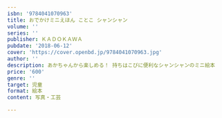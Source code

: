 ```yaml
---
isbn: '9784041070963'
title: おでかけミニえほん ことこ シャンシャン
volume: ''
series: ''
publisher: ＫＡＤＯＫＡＷＡ
pubdate: '2018-06-12'
cover: 'https://cover.openbd.jp/9784041070963.jpg'
author: ''
description: あかちゃんから楽しめる！ 持ちはこびに便利なシャンシャンのミニ絵本
price: '600'
genre: ''
target: 児童
format: 絵本
content: 写真・工芸

---
```

